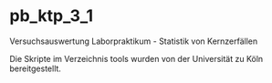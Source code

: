# pb_ktp_3_1
Versuchsauswertung Laborpraktikum - Statistik von Kernzerfällen

Die Skripte im Verzeichnis tools wurden von der Universität zu Köln bereitgestellt.
